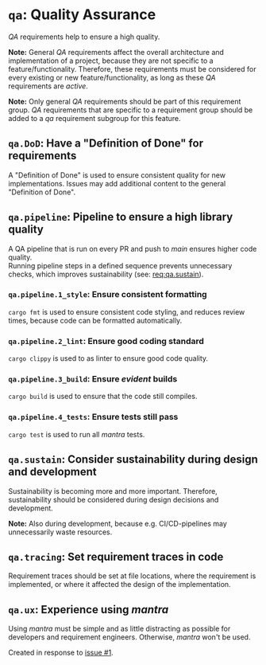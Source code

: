 # `qa`: Quality Assurance

*QA* requirements help to ensure a high quality.

**Note:** General *QA* requirements affect the overall architecture and implementation of a project, because they are not specific to a feature/functionality.
Therefore, these requirements must be considered for every existing or new feature/functionality, as long as these *QA* requirements are *active*.

**Note:** Only general *QA* requirements should be part of this requirement group. *QA* requirements that are specific to a requirement group should be added to a *qa* requirement subgroup for this feature.


## `qa.DoD`: Have a "Definition of Done" for requirements

A "Definition of Done" is used to ensure consistent quality for new implementations.
Issues may add additional content to the general "Definition of Done".

## `qa.pipeline`: Pipeline to ensure a high library quality

A QA pipeline that is run on every PR and push to *main* ensures higher code quality.\
Running pipeline steps in a defined sequence prevents unnecessary checks, which improves sustainability (see: [req:qa.sustain](#qasustain-consider-sustainability-during-design-and-development)).

### `qa.pipeline.1_style`: Ensure consistent formatting

`cargo fmt` is used to ensure consistent code styling, and reduces review times, because code can be formatted automatically.

### `qa.pipeline.2_lint`: Ensure good coding standard

`cargo clippy` is used to as linter to ensure good code quality.

### `qa.pipeline.3_build`: Ensure *evident* builds

`cargo build` is used to ensure that the code still compiles.

### `qa.pipeline.4_tests`: Ensure tests still pass

`cargo test` is used to run all *mantra* tests.

## `qa.sustain`: Consider sustainability during design and development

Sustainability is becoming more and more important.
Therefore, sustainability should be considered during design decisions and development.

**Note:** Also during development, because e.g. CI/CD-pipelines may unnecessarily waste resources.

## `qa.tracing`: Set requirement traces in code

Requirement traces should be set at file locations, where the requirement is implemented,
or where it affected the design of the implementation.

## `qa.ux`: Experience using *mantra*

Using *mantra* must be simple and as little distracting as possible for developers and requirement engineers.
Otherwise, *mantra* won't be used.

Created in response to [issue #1](https://github.com/mhatzl/mantra/issues/1).
